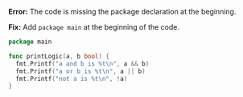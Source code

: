 **Error:** The code is missing the package declaration at the beginning.

**Fix:** Add `package main` at the beginning of the code.

```go
package main

func printLogic(a, b bool) {
  fmt.Printf("a and b is %t\n", a && b)
  fmt.Printf("a or b is %t\n", a || b)
  fmt.Printf("not a is %t\n", !a)
}
```
